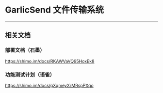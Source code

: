 ﻿# GarlicSend 文件传输系统
---
## 相关文档
### 部署文档（石墨）
https://shimo.im/docs/RKAWVaVQ95HoxEk8

### 功能测试计划（语雀）
https://shimo.im/docs/gXqmeyXrMRspPXqo
